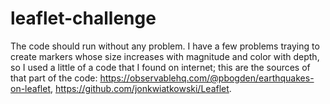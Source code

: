 # leaflet-challenge

The code should run without any problem. I have a few problems traying to create markers whose size increases with magnitude and color with depth, so I used a little of a code that I found on internet; this are the sources of that part of the code: https://observablehq.com/@pbogden/earthquakes-on-leaflet, https://github.com/jonkwiatkowski/Leaflet.
